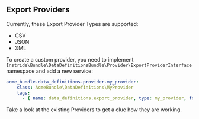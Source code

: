 ## Export Providers
Currently, these Export Provider Types are supported:

 - CSV
 - JSON
 - XML
 
To create a custom provider, you need to implement ```Instride\Bundle\DataDefinitionsBundle\Provider\ExportProviderInterface``` namespace and add a new service:

```yml
acme_bundle.data_definitions.provider.my_provider:
    class: AcmeBundle\DataDefinitions\MyProvider
    tags:
      - { name: data_definitions.export_provider, type: my_provider, form-type: AcmeBundle\Form\Type\MyProviderType }
```

Take a look at the existing Providers to get a clue how they are working.
